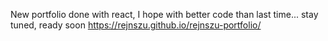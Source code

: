 
New portfolio done with react, I hope with better code than last time... stay tuned, ready soon
https://rejnszu.github.io/rejnszu-portfolio/
